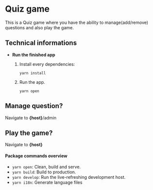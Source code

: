 # Quiz game
This is a Quiz game where you have the ability to manage(add/remove) questions and also play the game.

## Technical informations
-  **Run the finished app**

    1. Install every dependencies:

        ```shell
        yarn install
        ```
   
    2. Run the app.
        ```shell
        yarn open
        ```       

## Manage question?

Navigate to __{host}__/admin


## Play the game?

Navigate to __{host}__

        
#### Package commands overview

- `yarn open`: Clean, build and serve.
- `yarn build`: Build to production.
- `yarn develop`: Run the live-refreshing development host.
- `yarn i18n`: Generate language files




